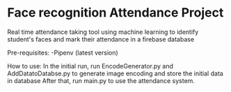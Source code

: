 # Face recognition Attendance Project
Real time attendance taking tool using machine learning to identify student's faces and mark their attendance in a firebase database

Pre-requisites:
-Pipenv (latest version)

How to use:
In the initial run, run EncodeGenerator.py and AddDatatoDatabse.py to generate image encoding and store the initial data in database
After that, run main.py to use the attendance system.

